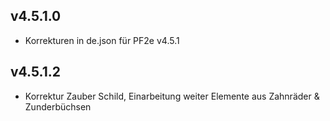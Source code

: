 ## v4.5.1.0
* Korrekturen in de.json für PF2e v4.5.1 

## v4.5.1.2
* Korrektur Zauber Schild, Einarbeitung weiter Elemente aus Zahnräder & Zunderbüchsen
